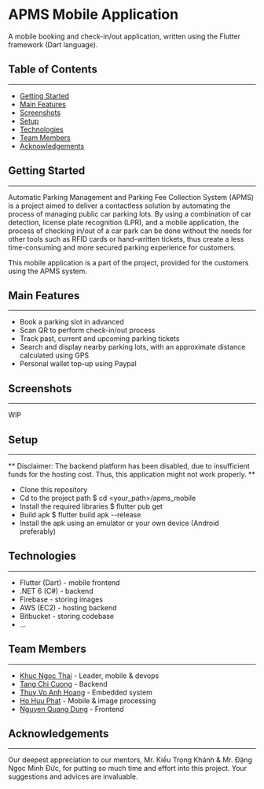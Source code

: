 # APMS Mobile Application

A mobile booking and check-in/out application, written using the Flutter framework (Dart language).

## Table of Contents
---
- [Getting Started](#getting-started)
- [Main Features](#main-features)
- [Screenshots](#)
- [Setup](#setup)
- [Technologies](#technologies)
- [Team Members](#team-members)
- [Acknowledgements](#acknowledgements)

## Getting Started
---
Automatic Parking Management and Parking Fee Collection System (APMS) is a project aimed to deliver a contactless solution by automating the process of managing public car parking lots. By using a combination of car detection, license plate recognition (LPR), and a mobile application, the process of checking in/out of a car park can be done without the needs for other tools such as RFID cards or hand-written tickets, thus create a less time-consuming and more secured parking experience for customers.

This mobile application is a part of the project, provided for the customers using the APMS system. 

## Main Features
---
- Book a parking slot in advanced
- Scan QR to perform check-in/out process
- Track past, current and upcoming parking tickets
- Search and display nearby parking lots, with an approximate distance calculated using GPS
- Personal wallet top-up using Paypal

## Screenshots
---
WIP

## Setup
---
** Disclaimer: The backend platform has been disabled, due to insufficient funds for the hosting cost. Thus, this application might not work properly. **
- Clone this repository
- Cd to the project path
$ cd <your_path>/apms_mobile
- Install the required libraries
$ flutter pub get
- Build apk
$ flutter build apk --release
- Install the apk using an emulator or your own device (Android preferably)

## Technologies
---
- Flutter (Dart) - mobile frontend
- .NET 6 (C#) - backend
- Firebase - storing images
- AWS (EC2) - hosting backend
- Bitbucket - storing codebase
- ...

## Team Members
---
- [Khuc Ngoc Thai](https://github.com/Benjamin271201) - Leader, mobile & devops
- [Tang Chi Cuong](https://github.com/chicuong223) - Backend
- [Thuy Vo Anh Hoang](https://github.com/HoangTVA) - Embedded system
- [Ho Huu Phat](https://github.com/idark2004) - Mobile & image processing 
- [Nguyen Quang Dung](https://github.com/Wolf1910) - Frontend

## Acknowledgements
---
Our deepest appreciation to our mentors, Mr. Kiều Trọng Khánh & Mr. Đặng Ngọc Minh Đức, for putting so much time and effort into this project. Your suggestions and advices are invaluable.





